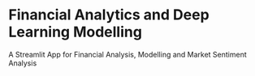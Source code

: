 # Financial Analytics and Deep Learning Modelling
A Streamlit App for Financial Analysis, Modelling and Market Sentiment Analysis 

